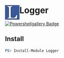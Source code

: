 ﻿# <img src="/Docs/Logo/icon.png" alt="Logo" width="48" align="left"/> Logger

[![Powershellgallery Badge][psgallery-badge]][psgallery-status]

## Install

```powershell
PS> Install-Module Logger
```

[psgallery-badge]: https://img.shields.io/badge/PowerShell_Gallery-1.0.5-green.svg
[psgallery-status]: https://www.powershellgallery.com/packages/Logger/1.0.0
